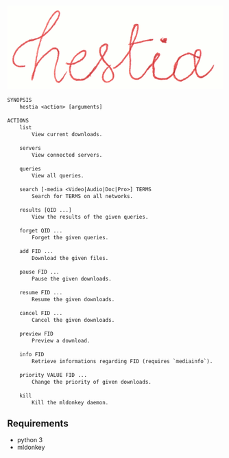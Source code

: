 ![logo](https://github.com/baskerville/hestia/raw/master/logo/hestia_logo.png)


    SYNOPSIS
        hestia <action> [arguments]

    ACTIONS 
        list
            View current downloads.

        servers
            View connected servers.

        queries
            View all queries.

        search [-media <Video|Audio|Doc|Pro>] TERMS
            Search for TERMS on all networks.

        results [QID ...]
            View the results of the given queries.

        forget QID ...
            Forget the given queries.

        add FID ...
            Download the given files.

        pause FID ...
            Pause the given downloads.

        resume FID ...
            Resume the given downloads.

        cancel FID ...
            Cancel the given downloads.

        preview FID
            Preview a download. 

        info FID
            Retrieve informations regarding FID (requires `mediainfo`).

        priority VALUE FID ...
            Change the priority of given downloads.

        kill
            Kill the mldonkey daemon.

## Requirements

- python 3
- mldonkey
